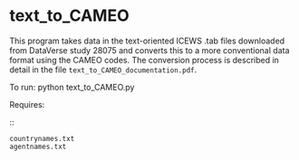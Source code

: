 text_to_CAMEO
=============

This program takes data in the text-oriented ICEWS .tab files downloaded from DataVerse study 28075 and converts 
this to a more conventional data format using the CAMEO codes. The conversion process is described in detail 
in the file `text_to_CAMEO_documentation.pdf`. 

To run: python text_to_CAMEO.py


Requires:

::

	countrynames.txt
	agentnames.txt


